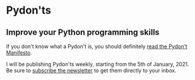 # Pydon'ts

## Improve your Python programming skills

If you don't know what a Pydon't is, you should definitely
[read the Pydon't Manifesto][manifesto].

I will be publishing Pydon'ts weekly, starting from the 5th of January, 2021.
Be sure to [subscribe the newsletter][subscribe] to get them directly to your inbox.

[manifesto]: ./pydont-manifesto
[subscribe]: /subscribe
